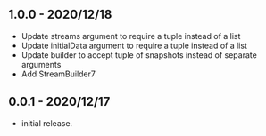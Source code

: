 ## 1.0.0 - 2020/12/18

- Update streams argument to require a tuple instead of a list
- Update initialData argument to require a tuple instead of a list
- Update builder to accept tuple of snapshots instead of separate arguments 
- Add StreamBuilder7

## 0.0.1 - 2020/12/17

* initial release.
